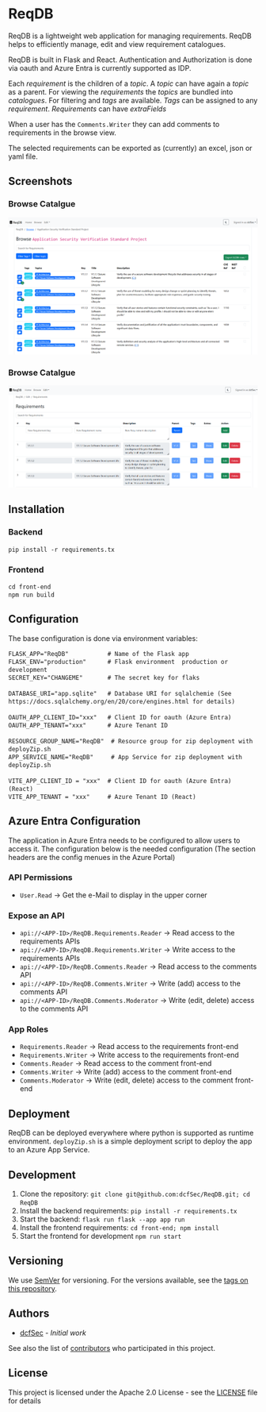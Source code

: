 # ReqDB
ReqDB is a lightweight web application for managing requirements. ReqDB helps to efficiently manage, edit and view requirement catalogues.

ReqDB is built in Flask and React. Authentication and Authorization is done via oauth and Azure Entra is currently supported as IDP.

Each *requirement* is the children of a *topic*. A *topic* can have again a *topic* as a parent. For viewing the *requirements* the *topics* are bundled into *catalogues*. For filtering and *tags* are available. *Tags* can be assigned to any *requirement*. *Requirements* can have *extraFields*

When a user has the `Comments.Writer` they can add comments to requirements in the browse view.

The selected requirements can be exported as (currently) an excel, json or yaml file.

## Screenshots

### Browse Catalgue

![Browse](docs/readme-screenshot-browse.png)

### Browse Catalgue

![Edit](docs/readme-screenshot-edit-requirements.png)

## Installation

###  Backend

```
pip install -r requirements.tx
```

### Frontend

```
cd front-end
npm run build
```

## Configuration

The base configuration is done  via environment variables:

```
FLASK_APP="ReqDB"           # Name of the Flask app
FLASK_ENV="production"      # Flask environment  production or development
SECRET_KEY="CHANGEME"       # The secret key for flaks

DATABASE_URI="app.sqlite"   # Database URI for sqlalchemie (See https://docs.sqlalchemy.org/en/20/core/engines.html for details)

OAUTH_APP_CLIENT_ID="xxx"   # Client ID for oauth (Azure Entra)
OAUTH_APP_TENANT="xxx"      # Azure Tenant ID

RESOURCE_GROUP_NAME="ReqDB"  # Resource group for zip deployment with deployZip.sh
APP_SERVICE_NAME="ReqDB"     # App Service for zip deployment with deployZip.sh

VITE_APP_CLIENT_ID = "xxx"  # Client ID for oauth (Azure Entra) (React)
VITE_APP_TENANT = "xxx"     # Azure Tenant ID (React)

```

## Azure Entra Configuration

The application in Azure Entra needs to be configured to allow users to access it. The configuration below is the needed configuration (The section headers are the config menues in the Azure Portal)

### API Permissions

* `User.Read` -> Get the e-Mail to display in the upper corner

### Expose an API

* `api://<APP-ID>/ReqDB.Requirements.Reader` -> Read access to the requirements APIs
* `api://<APP-ID>/ReqDB.Requirements.Writer` -> Write access to the requirements APIs
* `api://<APP-ID>/ReqDB.Comments.Reader` -> Read access to the comments API
* `api://<APP-ID>/ReqDB.Comments.Writer` -> Write (add) access to the comments API
* `api://<APP-ID>/ReqDB.Comments.Moderator` -> Write (edit, delete) access to the comments API

### App Roles

* `Requirements.Reader` -> Read access to the requirements front-end
* `Requirements.Writer` -> Write access to the requirements front-end
* `Comments.Reader` -> Read access to the comment front-end
* `Comments.Writer` -> Write (add) access to the comment front-end
* `Comments.Moderator` -> Write (edit, delete) access to the comment front-end

## Deployment

ReqDB can be deployed everywhere where python is supported as runtime environment. `deployZip.sh`  is a simple deployment script to deploy the app to an Azure App Service.

## Development

1. Clone the repository: `git clone git@github.com:dcfSec/ReqDB.git; cd ReqDB`
2. Install the backend requirements: `pip install -r requirements.tx`
3. Start the backend: `flask run flask --app app run`
4. Install the frontend requirements: `cd front-end; npm install`
5. Start the frontend for development `npm run start`

## Versioning

We use [SemVer](http://semver.org/) for versioning. For the versions available, see the [tags on this repository](https://github.com/dcfSec/ReqDB/tags). 

## Authors

 * [dcfSec](https://github.com/dcfSec) - *Initial work*

See also the list of [contributors](https://github.com/dcfSec/REqDB/contributors) who participated in this project.

## License

This project is licensed under the Apache 2.0 License - see the [LICENSE](LICENSE) file for details